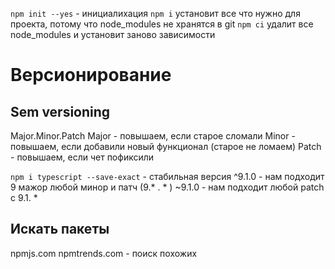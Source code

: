 `npm init --yes` - инициалихация
`npm i` установит все что нужно для проекта, потому что node_modules не хранятся в git
`npm ci` удалит все node_modules и установит заново зависимости

# Версионирование
## Sem versioning
Major.Minor.Patch
Major - повышаем, если старое сломали
Minor - повышаем, если  добавили новый функционал (старое не ломаем)
Patch - повышаем, если чет пофиксили

`npm i typescript --save-exact` - стабильная версия
^9.1.0 - нам подходит 9 мажор любой минор и патч (9.* . * )
~9.1.0 - нам подходит любой patch с 9.1. * 

## Искать пакеты
npmjs.com
npmtrends.com - 
поиск похожих

